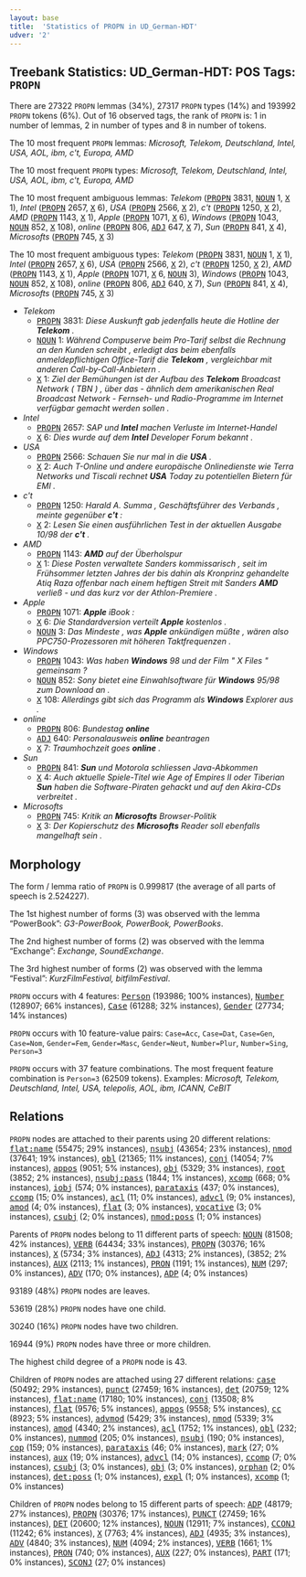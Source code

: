 ```yaml
---
layout: base
title:  'Statistics of PROPN in UD_German-HDT'
udver: '2'
---
```


## Treebank Statistics: UD_German-HDT: POS Tags: `PROPN`

There are 27322 `PROPN` lemmas (34%), 27317 `PROPN` types (14%) and 193992 `PROPN` tokens (6%).
Out of 16 observed tags, the rank of `PROPN` is: 1 in number of lemmas, 2 in number of types and 8 in number of tokens.

The 10 most frequent `PROPN` lemmas: <em>Microsoft, Telekom, Deutschland, Intel, USA, AOL, ibm, c't, Europa, AMD</em>

The 10 most frequent `PROPN` types:  <em>Microsoft, Telekom, Deutschland, Intel, USA, AOL, ibm, c't, Europa, AMD</em>

The 10 most frequent ambiguous lemmas: <em>Telekom</em> (<tt><a href="de_hdt-pos-PROPN.html">PROPN</a></tt> 3831, <tt><a href="de_hdt-pos-NOUN.html">NOUN</a></tt> 1, <tt><a href="de_hdt-pos-X.html">X</a></tt> 1), <em>Intel</em> (<tt><a href="de_hdt-pos-PROPN.html">PROPN</a></tt> 2657, <tt><a href="de_hdt-pos-X.html">X</a></tt> 6), <em>USA</em> (<tt><a href="de_hdt-pos-PROPN.html">PROPN</a></tt> 2566, <tt><a href="de_hdt-pos-X.html">X</a></tt> 2), <em>c't</em> (<tt><a href="de_hdt-pos-PROPN.html">PROPN</a></tt> 1250, <tt><a href="de_hdt-pos-X.html">X</a></tt> 2), <em>AMD</em> (<tt><a href="de_hdt-pos-PROPN.html">PROPN</a></tt> 1143, <tt><a href="de_hdt-pos-X.html">X</a></tt> 1), <em>Apple</em> (<tt><a href="de_hdt-pos-PROPN.html">PROPN</a></tt> 1071, <tt><a href="de_hdt-pos-X.html">X</a></tt> 6), <em>Windows</em> (<tt><a href="de_hdt-pos-PROPN.html">PROPN</a></tt> 1043, <tt><a href="de_hdt-pos-NOUN.html">NOUN</a></tt> 852, <tt><a href="de_hdt-pos-X.html">X</a></tt> 108), <em>online</em> (<tt><a href="de_hdt-pos-PROPN.html">PROPN</a></tt> 806, <tt><a href="de_hdt-pos-ADJ.html">ADJ</a></tt> 647, <tt><a href="de_hdt-pos-X.html">X</a></tt> 7), <em>Sun</em> (<tt><a href="de_hdt-pos-PROPN.html">PROPN</a></tt> 841, <tt><a href="de_hdt-pos-X.html">X</a></tt> 4), <em>Microsofts</em> (<tt><a href="de_hdt-pos-PROPN.html">PROPN</a></tt> 745, <tt><a href="de_hdt-pos-X.html">X</a></tt> 3)

The 10 most frequent ambiguous types:  <em>Telekom</em> (<tt><a href="de_hdt-pos-PROPN.html">PROPN</a></tt> 3831, <tt><a href="de_hdt-pos-NOUN.html">NOUN</a></tt> 1, <tt><a href="de_hdt-pos-X.html">X</a></tt> 1), <em>Intel</em> (<tt><a href="de_hdt-pos-PROPN.html">PROPN</a></tt> 2657, <tt><a href="de_hdt-pos-X.html">X</a></tt> 6), <em>USA</em> (<tt><a href="de_hdt-pos-PROPN.html">PROPN</a></tt> 2566, <tt><a href="de_hdt-pos-X.html">X</a></tt> 2), <em>c't</em> (<tt><a href="de_hdt-pos-PROPN.html">PROPN</a></tt> 1250, <tt><a href="de_hdt-pos-X.html">X</a></tt> 2), <em>AMD</em> (<tt><a href="de_hdt-pos-PROPN.html">PROPN</a></tt> 1143, <tt><a href="de_hdt-pos-X.html">X</a></tt> 1), <em>Apple</em> (<tt><a href="de_hdt-pos-PROPN.html">PROPN</a></tt> 1071, <tt><a href="de_hdt-pos-X.html">X</a></tt> 6, <tt><a href="de_hdt-pos-NOUN.html">NOUN</a></tt> 3), <em>Windows</em> (<tt><a href="de_hdt-pos-PROPN.html">PROPN</a></tt> 1043, <tt><a href="de_hdt-pos-NOUN.html">NOUN</a></tt> 852, <tt><a href="de_hdt-pos-X.html">X</a></tt> 108), <em>online</em> (<tt><a href="de_hdt-pos-PROPN.html">PROPN</a></tt> 806, <tt><a href="de_hdt-pos-ADJ.html">ADJ</a></tt> 640, <tt><a href="de_hdt-pos-X.html">X</a></tt> 7), <em>Sun</em> (<tt><a href="de_hdt-pos-PROPN.html">PROPN</a></tt> 841, <tt><a href="de_hdt-pos-X.html">X</a></tt> 4), <em>Microsofts</em> (<tt><a href="de_hdt-pos-PROPN.html">PROPN</a></tt> 745, <tt><a href="de_hdt-pos-X.html">X</a></tt> 3)


* <em>Telekom</em>
  * <tt><a href="de_hdt-pos-PROPN.html">PROPN</a></tt> 3831: <em>Diese Auskunft gab jedenfalls heute die Hotline der <b>Telekom</b> .</em>
  * <tt><a href="de_hdt-pos-NOUN.html">NOUN</a></tt> 1: <em>Während Compuserve beim Pro-Tarif selbst die Rechnung an den Kunden schreibt , erledigt das beim ebenfalls anmeldepflichtigen Office-Tarif die <b>Telekom</b> , vergleichbar mit anderen Call-by-Call-Anbietern .</em>
  * <tt><a href="de_hdt-pos-X.html">X</a></tt> 1: <em>Ziel der Bemühungen ist der Aufbau des <b>Telekom</b> Broadcast Network ( TBN ) , über das - ähnlich dem amerikanischen Real Broadcast Network - Fernseh- und Radio-Programme im Internet verfügbar gemacht werden sollen .</em>
* <em>Intel</em>
  * <tt><a href="de_hdt-pos-PROPN.html">PROPN</a></tt> 2657: <em>SAP und <b>Intel</b> machen Verluste im Internet-Handel</em>
  * <tt><a href="de_hdt-pos-X.html">X</a></tt> 6: <em>Dies wurde auf dem <b>Intel</b> Developer Forum bekannt .</em>
* <em>USA</em>
  * <tt><a href="de_hdt-pos-PROPN.html">PROPN</a></tt> 2566: <em>Schauen Sie nur mal in die <b>USA</b> .</em>
  * <tt><a href="de_hdt-pos-X.html">X</a></tt> 2: <em>Auch T-Online und andere europäische Onlinedienste wie Terra Networks und Tiscali rechnet <b>USA</b> Today zu potentiellen Bietern für EMI .</em>
* <em>c't</em>
  * <tt><a href="de_hdt-pos-PROPN.html">PROPN</a></tt> 1250: <em>Harald A. Summa , Geschäftsführer des Verbands , meinte gegenüber <b>c't</b> :</em>
  * <tt><a href="de_hdt-pos-X.html">X</a></tt> 2: <em>Lesen Sie einen ausführlichen Test in der aktuellen Ausgabe 10/98 der <b>c't</b> .</em>
* <em>AMD</em>
  * <tt><a href="de_hdt-pos-PROPN.html">PROPN</a></tt> 1143: <em><b>AMD</b> auf der Überholspur</em>
  * <tt><a href="de_hdt-pos-X.html">X</a></tt> 1: <em>Diese Posten verwaltete Sanders kommissarisch , seit im Frühsommer letzten Jahres der bis dahin als Kronprinz gehandelte Atiq Raza offenbar nach einem heftigen Streit mit Sanders <b>AMD</b> verließ - und das kurz vor der Athlon-Premiere .</em>
* <em>Apple</em>
  * <tt><a href="de_hdt-pos-PROPN.html">PROPN</a></tt> 1071: <em><b>Apple</b> iBook :</em>
  * <tt><a href="de_hdt-pos-X.html">X</a></tt> 6: <em>Die Standardversion verteilt <b>Apple</b> kostenlos .</em>
  * <tt><a href="de_hdt-pos-NOUN.html">NOUN</a></tt> 3: <em>Das Mindeste , was <b>Apple</b> ankündigen müßte , wären also PPC750-Prozessoren mit höheren Taktfrequenzen .</em>
* <em>Windows</em>
  * <tt><a href="de_hdt-pos-PROPN.html">PROPN</a></tt> 1043: <em>Was haben <b>Windows</b> 98 und der Film " X Files " gemeinsam ?</em>
  * <tt><a href="de_hdt-pos-NOUN.html">NOUN</a></tt> 852: <em>Sony bietet eine Einwahlsoftware für <b>Windows</b> 95/98 zum Download an .</em>
  * <tt><a href="de_hdt-pos-X.html">X</a></tt> 108: <em>Allerdings gibt sich das Programm als <b>Windows</b> Explorer aus .</em>
* <em>online</em>
  * <tt><a href="de_hdt-pos-PROPN.html">PROPN</a></tt> 806: <em>Bundestag <b>online</b></em>
  * <tt><a href="de_hdt-pos-ADJ.html">ADJ</a></tt> 640: <em>Personalausweis <b>online</b> beantragen</em>
  * <tt><a href="de_hdt-pos-X.html">X</a></tt> 7: <em>Traumhochzeit goes <b>online</b> .</em>
* <em>Sun</em>
  * <tt><a href="de_hdt-pos-PROPN.html">PROPN</a></tt> 841: <em><b>Sun</b> und Motorola schliessen Java-Abkommen</em>
  * <tt><a href="de_hdt-pos-X.html">X</a></tt> 4: <em>Auch aktuelle Spiele-Titel wie Age of Empires II oder Tiberian <b>Sun</b> haben die Software-Piraten gehackt und auf den Akira-CDs verbreitet .</em>
* <em>Microsofts</em>
  * <tt><a href="de_hdt-pos-PROPN.html">PROPN</a></tt> 745: <em>Kritik an <b>Microsofts</b> Browser-Politik</em>
  * <tt><a href="de_hdt-pos-X.html">X</a></tt> 3: <em>Der Kopierschutz des <b>Microsofts</b> Reader soll ebenfalls mangelhaft sein .</em>

## Morphology

The form / lemma ratio of `PROPN` is 0.999817 (the average of all parts of speech is 2.524227).

The 1st highest number of forms (3) was observed with the lemma “PowerBook”: <em>G3-PowerBook, PowerBook, PowerBooks</em>.

The 2nd highest number of forms (2) was observed with the lemma “Exchange”: <em>Exchange, SoundExchange</em>.

The 3rd highest number of forms (2) was observed with the lemma “Festival”: <em>KurzFilmFestival, bitfilmFestival</em>.

`PROPN` occurs with 4 features: <tt><a href="de_hdt-feat-Person.html">Person</a></tt> (193986; 100% instances), <tt><a href="de_hdt-feat-Number.html">Number</a></tt> (128907; 66% instances), <tt><a href="de_hdt-feat-Case.html">Case</a></tt> (61288; 32% instances), <tt><a href="de_hdt-feat-Gender.html">Gender</a></tt> (27734; 14% instances)

`PROPN` occurs with 10 feature-value pairs: `Case=Acc`, `Case=Dat`, `Case=Gen`, `Case=Nom`, `Gender=Fem`, `Gender=Masc`, `Gender=Neut`, `Number=Plur`, `Number=Sing`, `Person=3`

`PROPN` occurs with 37 feature combinations.
The most frequent feature combination is `Person=3` (62509 tokens).
Examples: <em>Microsoft, Telekom, Deutschland, Intel, USA, telepolis, AOL, ibm, ICANN, CeBIT</em>


## Relations

`PROPN` nodes are attached to their parents using 20 different relations: <tt><a href="de_hdt-dep-flat-name.html">flat:name</a></tt> (55475; 29% instances), <tt><a href="de_hdt-dep-nsubj.html">nsubj</a></tt> (43654; 23% instances), <tt><a href="de_hdt-dep-nmod.html">nmod</a></tt> (37641; 19% instances), <tt><a href="de_hdt-dep-obl.html">obl</a></tt> (21365; 11% instances), <tt><a href="de_hdt-dep-conj.html">conj</a></tt> (14054; 7% instances), <tt><a href="de_hdt-dep-appos.html">appos</a></tt> (9051; 5% instances), <tt><a href="de_hdt-dep-obj.html">obj</a></tt> (5329; 3% instances), <tt><a href="de_hdt-dep-root.html">root</a></tt> (3852; 2% instances), <tt><a href="de_hdt-dep-nsubj-pass.html">nsubj:pass</a></tt> (1844; 1% instances), <tt><a href="de_hdt-dep-xcomp.html">xcomp</a></tt> (668; 0% instances), <tt><a href="de_hdt-dep-iobj.html">iobj</a></tt> (574; 0% instances), <tt><a href="de_hdt-dep-parataxis.html">parataxis</a></tt> (437; 0% instances), <tt><a href="de_hdt-dep-ccomp.html">ccomp</a></tt> (15; 0% instances), <tt><a href="de_hdt-dep-acl.html">acl</a></tt> (11; 0% instances), <tt><a href="de_hdt-dep-advcl.html">advcl</a></tt> (9; 0% instances), <tt><a href="de_hdt-dep-amod.html">amod</a></tt> (4; 0% instances), <tt><a href="de_hdt-dep-flat.html">flat</a></tt> (3; 0% instances), <tt><a href="de_hdt-dep-vocative.html">vocative</a></tt> (3; 0% instances), <tt><a href="de_hdt-dep-csubj.html">csubj</a></tt> (2; 0% instances), <tt><a href="de_hdt-dep-nmod-poss.html">nmod:poss</a></tt> (1; 0% instances)

Parents of `PROPN` nodes belong to 11 different parts of speech: <tt><a href="de_hdt-pos-NOUN.html">NOUN</a></tt> (81508; 42% instances), <tt><a href="de_hdt-pos-VERB.html">VERB</a></tt> (64434; 33% instances), <tt><a href="de_hdt-pos-PROPN.html">PROPN</a></tt> (30376; 16% instances), <tt><a href="de_hdt-pos-X.html">X</a></tt> (5734; 3% instances), <tt><a href="de_hdt-pos-ADJ.html">ADJ</a></tt> (4313; 2% instances),  (3852; 2% instances), <tt><a href="de_hdt-pos-AUX.html">AUX</a></tt> (2113; 1% instances), <tt><a href="de_hdt-pos-PRON.html">PRON</a></tt> (1191; 1% instances), <tt><a href="de_hdt-pos-NUM.html">NUM</a></tt> (297; 0% instances), <tt><a href="de_hdt-pos-ADV.html">ADV</a></tt> (170; 0% instances), <tt><a href="de_hdt-pos-ADP.html">ADP</a></tt> (4; 0% instances)

93189 (48%) `PROPN` nodes are leaves.

53619 (28%) `PROPN` nodes have one child.

30240 (16%) `PROPN` nodes have two children.

16944 (9%) `PROPN` nodes have three or more children.

The highest child degree of a `PROPN` node is 43.

Children of `PROPN` nodes are attached using 27 different relations: <tt><a href="de_hdt-dep-case.html">case</a></tt> (50492; 29% instances), <tt><a href="de_hdt-dep-punct.html">punct</a></tt> (27459; 16% instances), <tt><a href="de_hdt-dep-det.html">det</a></tt> (20759; 12% instances), <tt><a href="de_hdt-dep-flat-name.html">flat:name</a></tt> (17180; 10% instances), <tt><a href="de_hdt-dep-conj.html">conj</a></tt> (13508; 8% instances), <tt><a href="de_hdt-dep-flat.html">flat</a></tt> (9576; 5% instances), <tt><a href="de_hdt-dep-appos.html">appos</a></tt> (9558; 5% instances), <tt><a href="de_hdt-dep-cc.html">cc</a></tt> (8923; 5% instances), <tt><a href="de_hdt-dep-advmod.html">advmod</a></tt> (5429; 3% instances), <tt><a href="de_hdt-dep-nmod.html">nmod</a></tt> (5339; 3% instances), <tt><a href="de_hdt-dep-amod.html">amod</a></tt> (4340; 2% instances), <tt><a href="de_hdt-dep-acl.html">acl</a></tt> (1752; 1% instances), <tt><a href="de_hdt-dep-obl.html">obl</a></tt> (232; 0% instances), <tt><a href="de_hdt-dep-nummod.html">nummod</a></tt> (205; 0% instances), <tt><a href="de_hdt-dep-nsubj.html">nsubj</a></tt> (190; 0% instances), <tt><a href="de_hdt-dep-cop.html">cop</a></tt> (159; 0% instances), <tt><a href="de_hdt-dep-parataxis.html">parataxis</a></tt> (46; 0% instances), <tt><a href="de_hdt-dep-mark.html">mark</a></tt> (27; 0% instances), <tt><a href="de_hdt-dep-aux.html">aux</a></tt> (19; 0% instances), <tt><a href="de_hdt-dep-advcl.html">advcl</a></tt> (14; 0% instances), <tt><a href="de_hdt-dep-ccomp.html">ccomp</a></tt> (7; 0% instances), <tt><a href="de_hdt-dep-csubj.html">csubj</a></tt> (3; 0% instances), <tt><a href="de_hdt-dep-obj.html">obj</a></tt> (3; 0% instances), <tt><a href="de_hdt-dep-orphan.html">orphan</a></tt> (2; 0% instances), <tt><a href="de_hdt-dep-det-poss.html">det:poss</a></tt> (1; 0% instances), <tt><a href="de_hdt-dep-expl.html">expl</a></tt> (1; 0% instances), <tt><a href="de_hdt-dep-xcomp.html">xcomp</a></tt> (1; 0% instances)

Children of `PROPN` nodes belong to 15 different parts of speech: <tt><a href="de_hdt-pos-ADP.html">ADP</a></tt> (48179; 27% instances), <tt><a href="de_hdt-pos-PROPN.html">PROPN</a></tt> (30376; 17% instances), <tt><a href="de_hdt-pos-PUNCT.html">PUNCT</a></tt> (27459; 16% instances), <tt><a href="de_hdt-pos-DET.html">DET</a></tt> (20600; 12% instances), <tt><a href="de_hdt-pos-NOUN.html">NOUN</a></tt> (12911; 7% instances), <tt><a href="de_hdt-pos-CCONJ.html">CCONJ</a></tt> (11242; 6% instances), <tt><a href="de_hdt-pos-X.html">X</a></tt> (7763; 4% instances), <tt><a href="de_hdt-pos-ADJ.html">ADJ</a></tt> (4935; 3% instances), <tt><a href="de_hdt-pos-ADV.html">ADV</a></tt> (4840; 3% instances), <tt><a href="de_hdt-pos-NUM.html">NUM</a></tt> (4094; 2% instances), <tt><a href="de_hdt-pos-VERB.html">VERB</a></tt> (1661; 1% instances), <tt><a href="de_hdt-pos-PRON.html">PRON</a></tt> (740; 0% instances), <tt><a href="de_hdt-pos-AUX.html">AUX</a></tt> (227; 0% instances), <tt><a href="de_hdt-pos-PART.html">PART</a></tt> (171; 0% instances), <tt><a href="de_hdt-pos-SCONJ.html">SCONJ</a></tt> (27; 0% instances)

